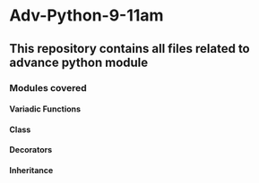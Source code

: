 # Adv-Python-9-11am
## This repository contains all files related to advance python module
### Modules covered
  #### Variadic Functions
  #### Class
  #### Decorators
  #### Inheritance
